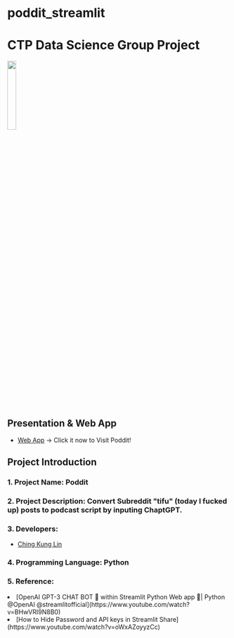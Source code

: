# poddit_streamlit
# CTP Data Science Group Project
<p align="left">
<img src="https://media-exp1.licdn.com/dms/image/C4E0BAQE2heJzO0qrMA/company-logo_200_200/0/1657824337700?e=2147483647&v=beta&t=lOco_8ge4JOQea6C5JBXpuieNKbVoi6q-WLzIo7aTJY" width=20%>
</p>

## Presentation & Web App 
 - [Web App](https://sheisol310-poddit-streamlit-app-qihp7g.streamlit.app/) -> Click it now to Visit Poddit!

## Project Introduction 
### 1. Project Name: Poddit 
### 2. Project Description: Convert Subreddit "tifu" (today I fucked up) posts to podcast script by inputing ChaptGPT. 
### 3. Developers:    
- [Ching Kung Lin](https://www.linkedin.com/in/chingkung310/)       

### 4. Programming Language: Python

### 5. Reference:
<li>[OpenAI GPT-3 CHAT BOT 🤖 within Streamlit Python Web app 🚀| Python @OpenAI​ @streamlitofficial](https://www.youtube.com/watch?v=BHwVRI9N8B0)</li>
<li>[How to Hide Password and API keys in Streamlit Share](https://www.youtube.com/watch?v=oWxAZoyyzCc)</li>


